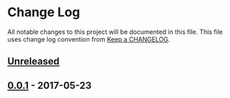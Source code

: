 # Change Log
All notable changes to this project will be documented in this file.
This file uses change log convention from [Keep a CHANGELOG](http://keepachangelog.com).

## [Unreleased]


## [0.0.1] - 2017-05-23


[Unreleased]: https://github.com/labpositiva/ansible-role-monit/compare/0.0.1...HEAD
[0.0.1]: https://github.com/labpositiva/ansible-role-monit/compare/0.0.0...0.0.1

[CHANGELOG.md]: CHANGELOG.md
[CONTRIBUTING.md]: CONTRIBUTING.md
[LICENCE]: LICENCE
[README.md]: README.md
